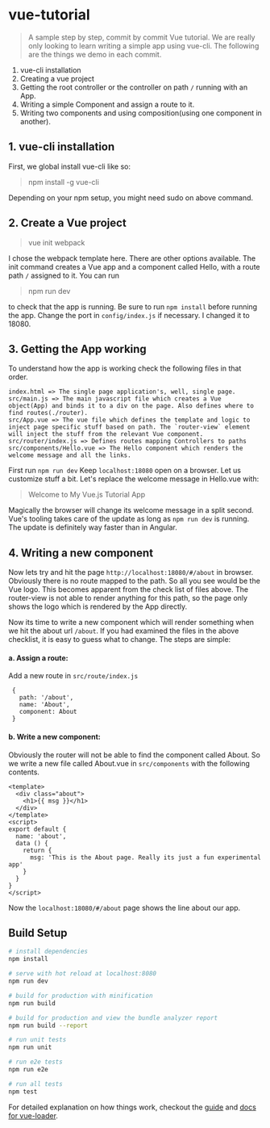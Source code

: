 # vue-tutorial

> A sample step by step, commit by commit Vue tutorial. We are really only looking to learn writing a simple app using vue-cli. The following are the things we demo in each commit.

1. vue-cli installation
2. Creating a vue project
3. Getting the root controller or the controller on path `/` running with an App.
4. Writing a simple Component and assign a route to it.
5. Writing two components and using composition(using one component in another).

## 1. vue-cli installation
First, we global install vue-cli like so:
> npm install -g vue-cli

Depending on your npm setup, you might need sudo on above command.

## 2. Create a Vue project
> vue init webpack <project-name>

I chose the webpack template here. There are other options available. The init command creates a Vue app and a component called Hello, with a route path `/` assigned to it. You can run
> npm run dev

to check that the app is running. Be sure to run `npm install` before running the app. Change the port in `config/index.js` if necessary. I changed it to 18080.

## 3. Getting the App working

To understand how the app is working check the following files in that order.
```
index.html => The single page application's, well, single page.
src/main.js => The main javascript file which creates a Vue object(App) and binds it to a div on the page. Also defines where to find routes(./router).
src/App.vue => The vue file which defines the template and logic to inject page specific stuff based on path. The `router-view` element will inject the stuff from the relevant Vue component.
src/router/index.js => Defines routes mapping Controllers to paths
src/components/Hello.vue => The Hello component which renders the welcome message and all the links.
```

First run `npm run dev`
Keep `localhost:18080` open on a browser.
Let us customize stuff a bit. Let's replace the welcome message in Hello.vue with:
>   Welcome to My Vue.js Tutorial App

Magically the browser will change its welcome message in a split second. Vue's tooling takes care of the update as long as `npm run dev` is running. The update is definitely way faster than in Angular.

## 4. Writing a new component

  Now lets try and hit the page `http://localhost:18080/#/about` in browser. Obviously there is no route mapped to the path. So all you see would be the Vue logo. This becomes apparent from the check list of files above. The router-view is not able to render anything for this path, so the page only shows the logo which is rendered by the App directly.

Now its time to write a new component which will render something when we hit the about url `/about`. If you had examined the files in the above checklist, it is easy to guess what to change. The steps are simple:

#### a. Assign a route:

Add a new route in `src/route/index.js`
```
 {
   path: '/about',
   name: 'About',
   component: About
 }
```
 #### b. Write a new component:
 Obviously the router will not be able to find the component called About. So we write a new file called About.vue in `src/components` with the following contents.

 ```
 <template>
   <div class="about">
     <h1>{{ msg }}</h1>
   </div>
 </template>
 <script>
 export default {
   name: 'about',
   data () {
     return {
       msg: 'This is the About page. Really its just a fun experimental app'
     }
   }
 }
 </script>
 ```

Now the `localhost:18080/#/about` page shows the line about our app.



## Build Setup

``` bash
# install dependencies
npm install

# serve with hot reload at localhost:8080
npm run dev

# build for production with minification
npm run build

# build for production and view the bundle analyzer report
npm run build --report

# run unit tests
npm run unit

# run e2e tests
npm run e2e

# run all tests
npm test
```

For detailed explanation on how things work, checkout the [guide](http://vuejs-templates.github.io/webpack/) and [docs for vue-loader](http://vuejs.github.io/vue-loader).
